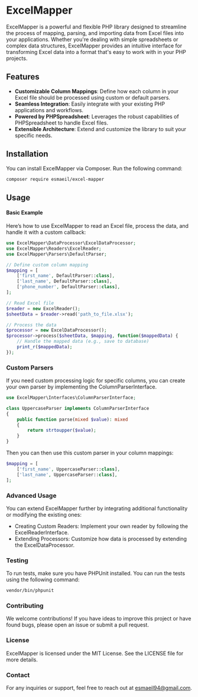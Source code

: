 # ExcelMapper

ExcelMapper is a powerful and flexible PHP library designed to streamline the process of mapping, parsing, and importing data from Excel files into your applications. Whether you're dealing with simple spreadsheets or complex data structures, ExcelMapper provides an intuitive interface for transforming Excel data into a format that's easy to work with in your PHP projects.

## Features

- **Customizable Column Mappings**: Define how each column in your Excel file should be processed using custom or default parsers.
- **Seamless Integration**: Easily integrate with your existing PHP applications and workflows.
- **Powered by PHPSpreadsheet**: Leverages the robust capabilities of PHPSpreadsheet to handle Excel files.
- **Extensible Architecture**: Extend and customize the library to suit your specific needs.

## Installation

You can install ExcelMapper via Composer. Run the following command:

```bash
composer require esmaeil/excel-mapper
```

## Usage

#### Basic Example
Here’s how to use ExcelMapper to read an Excel file, process the data, and handle it with a custom callback:

```php
use ExcelMapper\DataProcessor\ExcelDataProcessor;
use ExcelMapper\Readers\ExcelReader;
use ExcelMapper\Parsers\DefaultParser;

// Define custom column mapping
$mapping = [
    ['first_name', DefaultParser::class],
    ['last_name', DefaultParser::class],
    ['phone_number', DefaultParser::class],
];

// Read Excel file
$reader = new ExcelReader();
$sheetData = $reader->read('path_to_file.xlsx');

// Process the data
$processor = new ExcelDataProcessor();
$processor->process($sheetData, $mapping, function($mappedData) {
    // Handle the mapped data (e.g., save to database)
    print_r($mappedData);
});
```

### Custom Parsers
If you need custom processing logic for specific columns, you can create your own parser by implementing the ColumnParserInterface.
```php
use ExcelMapper\Interfaces\ColumnParserInterface;

class UppercaseParser implements ColumnParserInterface
{
    public function parse(mixed $value): mixed
    {
        return strtoupper($value);
    }
}
```
Then you can then use this custom parser in your column mappings:
```php
$mapping = [
    ['first_name', UppercaseParser::class],
    ['last_name', UppercaseParser::class],
];
```

### Advanced Usage
You can extend ExcelMapper further by integrating additional functionality or modifying the existing ones:

* Creating Custom Readers: Implement your own reader by following the ExcelReaderInterface.
* Extending Processors: Customize how data is processed by extending the ExcelDataProcessor.

### Testing
To run tests, make sure you have PHPUnit installed. You can run the tests using the following command:

```bash
vendor/bin/phpunit
```

### Contributing
We welcome contributions! If you have ideas to improve this project or have found bugs, please open an issue or submit a pull request.

### License
ExcelMapper is licensed under the MIT License. See the LICENSE file for more details.

### Contact
For any inquiries or support, feel free to reach out at esmaeil94@gmail.com.